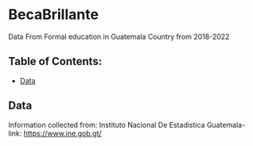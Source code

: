 # BecaBrillante
Data From Formal education in Guatemala Country from 2018-2022

## Table of Contents:

- [Data](#Data)

## Data
Information collected from: Instituto Nacional De Estadistica Guatemala-
link: 
https://www.ine.gob.gt/